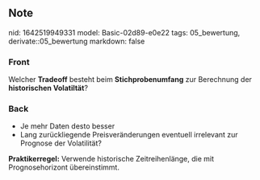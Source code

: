 ## Note
nid: 1642519949331
model: Basic-02d89-e0e22
tags: 05_bewertung, derivate::05_bewertung
markdown: false

### Front
Welcher <b>Tradeoff</b> besteht beim <b>Stichprobenumfang</b> zur
Berechnung der <b>historischen Volatiltät</b>?

### Back
<ul>
  <li>Je mehr Daten desto besser
  <li>Lang zurückliegende Preisveränderungen eventuell irrelevant
  zur Prognose der Volatilität?
</ul><b>Praktikerregel:</b> Verwende historische Zeitreihenlänge,
die mit Prognosehorizont übereinstimmt.
